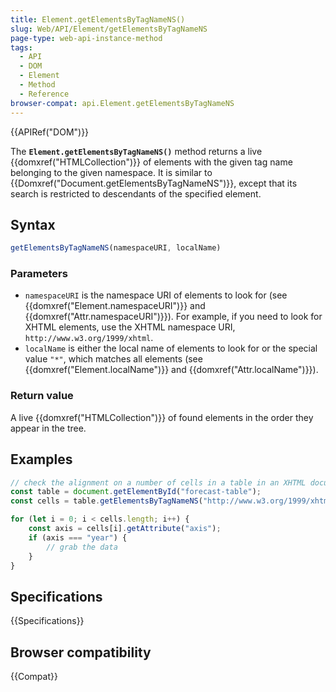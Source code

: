 ```yaml
---
title: Element.getElementsByTagNameNS()
slug: Web/API/Element/getElementsByTagNameNS
page-type: web-api-instance-method
tags:
  - API
  - DOM
  - Element
  - Method
  - Reference
browser-compat: api.Element.getElementsByTagNameNS
---
```

{{APIRef("DOM")}}

The **`Element.getElementsByTagNameNS()`** method returns a
live {{domxref("HTMLCollection")}} of elements with the given tag name belonging to the
given namespace. It is similar to {{Domxref("Document.getElementsByTagNameNS")}}, except
that its search is restricted to descendants of the specified element.

## Syntax

```js
getElementsByTagNameNS(namespaceURI, localName)
```

### Parameters

- `namespaceURI` is the namespace URI of elements to look for (see
  {{domxref("Element.namespaceURI")}} and {{domxref("Attr.namespaceURI")}}). For
  example, if you need to look for XHTML elements, use the XHTML namespace URI,
  `http://www.w3.org/1999/xhtml`.
- `localName` is either the local name of elements to look for or the
  special value `"*"`, which matches all elements (see
  {{domxref("Element.localName")}} and {{domxref("Attr.localName")}}).

### Return value

A live {{domxref("HTMLCollection")}} of found elements in the order they appear in the tree.

## Examples

```js
// check the alignment on a number of cells in a table in an XHTML document.
const table = document.getElementById("forecast-table");
const cells = table.getElementsByTagNameNS("http://www.w3.org/1999/xhtml", "td");

for (let i = 0; i < cells.length; i++) {
    const axis = cells[i].getAttribute("axis");
    if (axis === "year") {
        // grab the data
    }
}
```

## Specifications

{{Specifications}}

## Browser compatibility

{{Compat}}
